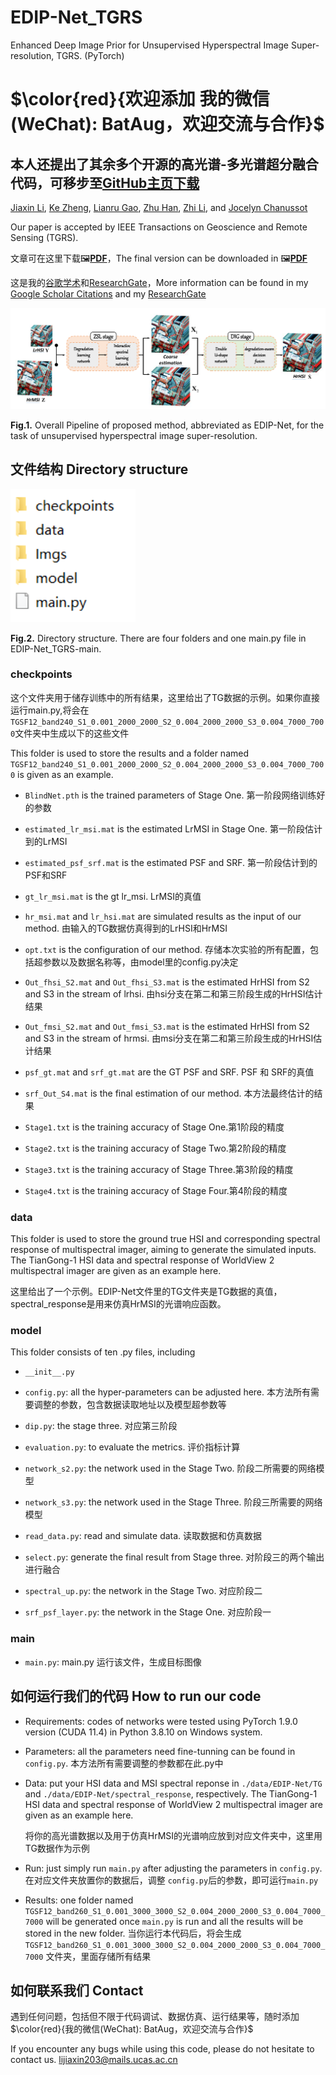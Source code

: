 # EDIP-Net_TGRS
Enhanced Deep Image Prior for Unsupervised Hyperspectral Image Super-resolution, TGRS. (PyTorch)

# $\color{red}{欢迎添加 我的微信(WeChat): BatAug，欢迎交流与合作}$

## 本人还提出了其余多个开源的高光谱-多光谱超分融合代码，可移步至[GitHub主页下载](https://github.com/JiaxinLiCAS) 

[Jiaxin Li](https://www.researchgate.net/profile/Li-Jiaxin-20), [Ke Zheng](https://www.researchgate.net/profile/Ke-Zheng-9), [Lianru Gao](https://scholar.google.com/citations?hl=en&user=f6OnhtcAAAAJ), [Zhu Han](https://scholar.google.com/citations?user=AtmD3QUAAAAJ&hl=zh-CN), [Zhi Li](https://ieeexplore.ieee.org/author/37085683916), and [Jocelyn Chanussot](https://scholar.google.com/citations?user=6owK2OQAAAAJ&hl=zh-CN&oi=ao)

Our paper is accepted by IEEE Transactions on Geoscience and Remote Sensing (TGRS). 

文章可在这里下载🖼️[**PDF**](./Imgs/EDIP-Net.pdf)，The final version can be downloaded in  🖼️[**PDF**](./Imgs/EDIP-Net.pdf) 


这是我的[谷歌学术](https://scholar.google.com/citations?user=aSPDpmgAAAAJ&hl=zh-CN)和[ResearchGate](https://www.researchgate.net/profile/Jiaxin-Li-lijiaxin?ev=hdr_xprf)，More information can be found in my [Google Scholar Citations](https://scholar.google.com/citations?user=aSPDpmgAAAAJ&hl=zh-CN) and my [ResearchGate](https://www.researchgate.net/profile/Jiaxin-Li-lijiaxin?ev=hdr_xprf)

<img src="./Imgs/fig1.png" width="666px"/>

**Fig.1.** Overall Pipeline of proposed method, abbreviated as EDIP-Net, for the task of unsupervised hyperspectral image super-resolution.

## 文件结构 Directory structure
<img src="./Imgs/fig2.png" width="200px"/>

**Fig.2.** Directory structure. There are four folders and one main.py file in EDIP-Net_TGRS-main.

### checkpoints
这个文件夹用于储存训练中的所有结果，这里给出了TG数据的示例。如果你直接运行main.py,将会在`TGSF12_band240_S1_0.001_2000_2000_S2_0.004_2000_2000_S3_0.004_7000_7000`文件夹中生成以下的这些文件

This folder is used to store the results and a folder named `TGSF12_band240_S1_0.001_2000_2000_S2_0.004_2000_2000_S3_0.004_7000_7000` is given as an example.

- `BlindNet.pth` is the trained parameters of Stage One. 第一阶段网络训练好的参数

- `estimated_lr_msi.mat` is the estimated LrMSI in Stage One. 第一阶段估计到的LrMSI

- `estimated_psf_srf.mat` is the estimated PSF and SRF. 第一阶段估计到的PSF和SRF

- `gt_lr_msi.mat` is the gt lr_msi. LrMSI的真值

- `hr_msi.mat` and `lr_hsi.mat`  are simulated results as the input of our method. 由输入的TG数据仿真得到的LrHSI和HrMSI

- `opt.txt` is the configuration of our method. 存储本次实验的所有配置，包括超参数以及数据名称等，由model里的config.py决定
  
- `Out_fhsi_S2.mat` and `Out_fhsi_S3.mat` is the estimated HrHSI from S2 and S3 in the stream of lrhsi. 由hsi分支在第二和第三阶段生成的HrHSI估计结果

- `Out_fmsi_S2.mat` and `Out_fmsi_S3.mat` is the estimated HrHSI from S2 and S3 in the stream of hrmsi. 由msi分支在第二和第三阶段生成的HrHSI估计结果

- `psf_gt.mat` and  `srf_gt.mat` are the GT PSF and SRF. PSF 和 SRF的真值

- `srf_Out_S4.mat` is the final estimation of our method. 本方法最终估计的结果

- `Stage1.txt` is the training accuracy of Stage One.第1阶段的精度

- `Stage2.txt` is the training accuracy of Stage Two.第2阶段的精度
  
- `Stage3.txt` is the training accuracy of Stage Three.第3阶段的精度

- `Stage4.txt` is the training accuracy of Stage Four.第4阶段的精度
  
### data
This folder is used to store the ground true HSI and corresponding spectral response of multispectral imager, aiming to generate the simulated inputs. The TianGong-1 HSI data and spectral response of WorldView 2 multispectral imager are given as an example here.

这里给出了一个示例。EDIP-Net文件里的TG文件夹是TG数据的真值，spectral_response是用来仿真HrMSI的光谱响应函数。

### model
This folder consists of ten .py files, including 
- `__init__.py`

- `config.py`: all the hyper-parameters can be adjusted here. 本方法所有需要调整的参数，包含数据读取地址以及模型超参数等

- `dip.py`: the stage three. 对应第三阶段

- `evaluation.py`: to evaluate the metrics. 评价指标计算

- `network_s2.py`: the network used in the Stage Two. 阶段二所需要的网络模型

- `network_s3.py`: the network used in the Stage Three. 阶段三所需要的网络模型

- `read_data.py`: read and simulate data. 读取数据和仿真数据

- `select.py`: generate the final result from Stage three. 对阶段三的两个输出进行融合

- `spectral_up.py`: the network in the Stage Two. 对应阶段二

- `srf_psf_layer.py`: the network in the Stage One. 对应阶段一

### main
- `main.py`: main.py 运行该文件，生成目标图像

## 如何运行我们的代码 How to run our code
- Requirements: codes of networks were tested using PyTorch 1.9.0 version (CUDA 11.4) in Python 3.8.10 on Windows system.

- Parameters: all the parameters need fine-tunning can be found in `config.py`. 本方法所有需要调整的参数都在此.py中

- Data: put your HSI data and MSI spectral reponse in `./data/EDIP-Net/TG` and `./data/EDIP-Net/spectral_response`, respectively. The TianGong-1 HSI data and spectral response of WorldView 2 multispectral imager are given as an example here.

  将你的高光谱数据以及用于仿真HrMSI的光谱响应放到对应文件夹中，这里用TG数据作为示例

- Run: just simply run `main.py` after adjusting the parameters in `config.py`.
  在对应文件夹放置你的数据后，调整 `config.py`后的参数，即可运行`main.py`

- Results: one folder named `TGSF12_band260_S1_0.001_3000_3000_S2_0.004_2000_2000_S3_0.004_7000_7000` will be generated once `main.py` is run and all the results will be stored in the new folder.
  当你运行本代码后，将会生成` TGSF12_band260_S1_0.001_3000_3000_S2_0.004_2000_2000_S3_0.004_7000_7000` 文件夹，里面存储所有结果


## 如何联系我们 Contact
遇到任何问题，包括但不限于代码调试、数据仿真、运行结果等，随时添加
$\color{red}{我的微信(WeChat): BatAug，欢迎交流与合作}$

If you encounter any bugs while using this code, please do not hesitate to contact us. lijiaxin203@mails.ucas.ac.cn
